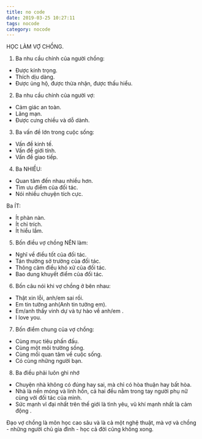 ```yaml
---
title: no code
date: 2019-03-25 10:27:11
tags: nocode
category: nocode
---
```

HỌC LÀM VỢ CHỒNG.

1. Ba nhu cầu chính của người chồng:
- Được kính trọng.
- Thích dịu dàng.
- Được ủng hộ, được thừa nhận, được thấu hiểu.

2. Ba nhu cầu chính của người vợ:
- Cảm giác an toàn.
- Lãng mạn.
- Được cưng chiều và dỗ dành.

3. Ba vấn đề lớn trong cuộc sống:
- Vấn đề kinh tế.
- Vấn đề giới tính.
- Vấn đề giao tiếp.

4. Ba NHIỀU:
- Quan tâm đến nhau nhiều hơn.
- Tìm ưu điểm của đối tác.
- Nói nhiều chuyện tích cực.

Ba ÍT:
- Ít phàn nàn.
- Ít chỉ trích.
- Ít hiểu lầm.

5. Bốn điều vợ chồng NÊN làm:
- Nghĩ về điều tốt của đối tác.
- Tán thưởng sở trường của đối tác.
- Thông cảm điều khó xử của đối tác.
- Bao dung khuyết điểm của đối tác.

6. Bốn câu nói khi vợ chồng ở bên nhau:
- Thật xin lỗi, anh/em sai rồi.
- Em tin tưởng anh(Anh tin tưởng em).
- Em/anh thấy vinh dự và tự hào về anh/em .
- I love you.

7. Bốn điểm chung của vợ chồng:
- Cùng mục tiêu phấn đấu.
- Cùng một môi trường sống.
- Cùng mối quan tâm về cuộc sống.
- Có cùng những người bạn.

8. Ba điều phải luôn ghi nhớ
- Chuyện nhà không có đúng hay sai, mà chỉ có hòa thuận hay bất hòa.
- Nhà là nền móng và linh hồn, cả hai đều nằm trong tay người phụ nữ cùng với đối tác của mình.
- Sức mạnh vĩ đại nhất trên thế giới là tình yêu, vũ khí mạnh nhất là cảm động .

Đạo vợ chồng là môn học cao sâu và là cả một nghệ thuật, mà vợ và chồng - những người chủ gia đình - học cả đời cũng không xong.

